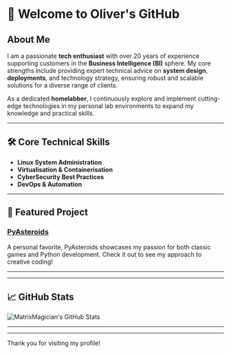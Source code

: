 # 👋 Welcome to Oliver's GitHub

## About Me

I am a passionate **tech enthusiast** with over 20 years of experience supporting customers in the **Business Intelligence (BI)** sphere. My core strengths include providing expert technical advice on **system design**, **deployments**, and technology strategy, ensuring robust and scalable solutions for a diverse range of clients.

As a dedicated **homelabber**, I continuously explore and implement cutting-edge technologies in my personal lab environments to expand my knowledge and practical skills.

---

## 🛠️ Core Technical Skills

- **Linux System Administration**
- **Virtualisation & Containerisation**
- **CyberSecurity Best Practices**
- **DevOps & Automation**

---

## 🚀 Featured Project

### [PyAsteroids](https://github.com/MatrixMagician/PyAsteroids)
A personal favorite, PyAsteroids showcases my passion for both classic games and Python development. Check it out to see my approach to creative coding!

---

<!--
## 📌 Pinned Projects

You can pin your favorite repositories to showcase your work here.
-->

---

## 📈 GitHub Stats

![MatrixMagician's GitHub Stats](https://github-readme-stats.vercel.app/api?username=MatrixMagician&show_icons=true&theme=default)

---

<!--
## 🤝 Let's Connect

Add your social links or contact information here when ready!
-->

<!--
## 🏅 Certifications & Awards

Add any certifications, courses, or awards here in the future.
-->

---

Thank you for visiting my profile!
